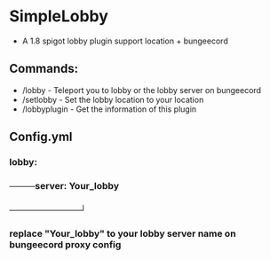 # SimpleLobby
- A 1.8 spigot lobby plugin support location + bungeecord

## Commands:
- /lobby - Teleport you to lobby or the lobby server on bungeecord
- /setlobby - Set the lobby location to your location
- /lobbyplugin - Get the information of this plugin

## Config.yml
### lobby:
### ────server: Your_lobby
### ───────────┘
### replace "Your_lobby" to your lobby server name on bungeecord proxy config
